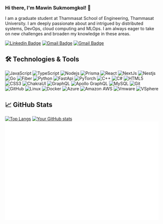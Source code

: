 ### Hi there, I'm Mawin Sukmomgkol! 👋

I am a graduate student at Thammasat School of Engineering, Thammasat University. I am deeply passionate about and intrigued by distributed systems, DevOps, cloud computing and MLOps. I am always eager to take on new challenges and broaden my knowledge in these areas.

[![Linkedin Badge](https://img.shields.io/badge/-Mawin_Sukmongkol-blue?style=flat-square&logo=Linkedin&logoColor=white&link=https://www.linkedin.com/in/mawin-sukmongkol-91424a265/)](https://www.linkedin.com/in/mawin-sukmongkol-91424a265/)
[![Gmail Badge](https://img.shields.io/badge/-mawin38408@gmail.com-c14438?style=flat-square&logo=Gmail&logoColor=white&link=mailto:mawin38408@gmail.com)](mailto:mawin38408@gmail.com)
[![Gmail Badge](https://img.shields.io/badge/-mawin.sukm@gmail.com-c14438?style=flat-square&logo=Gmail&logoColor=white&link=mailto:mawin.sukm@gmail.com)](mailto:mawin.sukm@gmail.com)

## 🛠️ Technologies & Tools

![JavaScript](https://img.shields.io/badge/-JavaScript-232F3E?style=flat-square&logo=javascript)
![TypeScript](https://img.shields.io/badge/-TypeScript-232F3E?style=flat-square&logo=typescript)
![Nodejs](https://img.shields.io/badge/-Nodejs-232F3E?style=flat-square&logo=Node.js)
![Prisma](https://img.shields.io/badge/-Prisma-232F3E?style=flat-square&logo=prisma)
![React](https://img.shields.io/badge/-React-232F3E?style=flat-square&logo=react)
![NextJs](https://img.shields.io/badge/NextJs-232F3E?style=flat-square&logo=nextjs)
![Nestjs](https://img.shields.io/badge/-Nestjs-181717?style=flat-square&logo=nestjs)
![Go](https://img.shields.io/badge/-Go-181717?style=flat-square&logo=go)
![Fiber](https://img.shields.io/badge/-Fiber-181717?style=flat-square&logo=go)
![Python](https://img.shields.io/badge/-Python-181717?style=flat-square&logo=Python)
![FastApi](https://img.shields.io/badge/FastApi-181717?style=flat-square&logo=fastapi)
![PyTorch](https://img.shields.io/badge/PyTorch-181717?style=flat-square&logo=pytorch)
![C++](https://img.shields.io/badge/-C++-181717?style=flat-square&logo=c)
![C#](https://img.shields.io/badge/-C%23-181717?style=flat-square&logo=c)
![HTML5](https://img.shields.io/badge/-HTML5-E34F26?style=flat-square&logo=html5&logoColor=white)
![CSS3](https://img.shields.io/badge/-CSS3-1572B6?style=flat-square&logo=css3)
![ChakraUI](https://img.shields.io/badge/-ChakraUI-181717?style=flat-square&logo=chakraui)
![GraphQL](https://img.shields.io/badge/-GraphQL-E10098?style=flat-square&logo=graphql)
![Apollo GraphQL](https://img.shields.io/badge/-Apollo%20GraphQL-311C87?style=flat-square&logo=apollo-graphql)
![MySQL](https://img.shields.io/badge/-MySQL-181717?style=flat-square&logo=mysql)
![Git](https://img.shields.io/badge/-Git-181717?style=flat-square&logo=git)
![GitHub](https://img.shields.io/badge/-GitHub-181717?style=flat-square&logo=github)
![Linux](https://img.shields.io/badge/-Linux-181717?style=flat-square&logo=linux)
![Docker](https://img.shields.io/badge/-Docker-181717?style=flat-square&logo=docker)
![Azure](https://img.shields.io/badge/-Microsoft%20Azure-181717?style=flat-square&logo=microsoft-azure)
![Amazon AWS](https://img.shields.io/badge/Amazon%20AWS-181717?style=flat-square&logo=amazon-aws)
![Vmware](https://img.shields.io/badge/Vmware-181717?style=flat-square&logo=vmware)
![VSphere](https://img.shields.io/badge/VSphere-181717?style=flat-square&logo=vmware)

## 📈 GitHub Stats

[![Top Langs](https://github-readme-stats-sigma-five.vercel.app/api/top-langs/?username=Maszz&layout=compact&theme=dark)](https://github.com/Maszz/github-readme-stats)
[![Your GitHub stats](https://github-readme-stats-sigma-five.vercel.app/api?username=Maszz&show_icons=true&theme=dark)](https://github.com/Maszz/github-readme-stats)
![full-year](/fullyear-calendar.svg)
